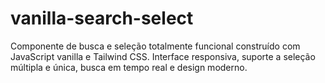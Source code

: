 # vanilla-search-select
Componente de busca e seleção totalmente funcional construído com JavaScript vanilla e Tailwind CSS. Interface responsiva, suporte a seleção múltipla e única, busca em tempo real e design moderno.
